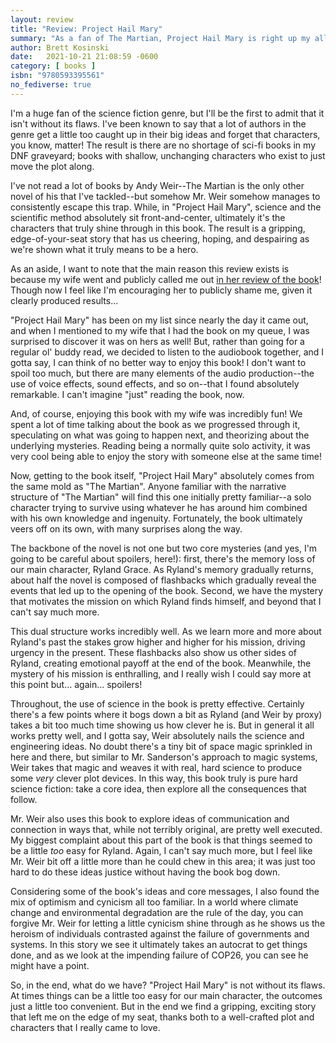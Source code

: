 ```yaml
---
layout: review
title: "Review: Project Hail Mary"
summary: "As a fan of The Martian, Project Hail Mary is right up my alley: a hero in a desperate situation relying on science and ingenuity to survive. But it's in the characters and relationships where this book excels."
author: Brett Kosinski
date:   2021-10-21 21:08:59 -0600
category: [ books ]
isbn: "9780593395561"
no_fediverse: true
---
```

I'm a huge fan of the science fiction genre, but I'll be the first to admit that it isn't without  its flaws.  I've been known to say that a lot of authors in the genre get a little too caught up in their big ideas and forget that characters, you know, matter!  The result is there are no shortage of sci-fi books in my DNF graveyard; books with shallow, unchanging characters who exist to just move the plot along.

I've not read a lot of books by Andy Weir--The Martian is the only other novel of his that I've tackled--but somehow Mr. Weir somehow manages to consistently escape this trap.  While, in "Project Hail Mary", science and the scientific method absolutely sit front-and-center, ultimately it's the characters that truly shine through in this book.  The result is a gripping, edge-of-your-seat story that has us cheering, hoping, and despairing as we're shown what it truly means to be a hero.

As an aside, I want to note that the main reason this review exists is because my wife went and publicly called me out [in her review of the book](https://celebrityreaders.com/2021/10/20/project-hail-mary-by-andy-weir/)!  Though now I feel like I'm encouraging her to publicly shame me, given it clearly produced results...

<!-- more -->

"Project Hail Mary" has been on my list since nearly the day it came out, and when I mentioned to my wife that I had the book on my queue, I was surprised to discover it was on hers as well!  But, rather than going for a regular ol' buddy read, we decided to listen to the audiobook together, and I gotta say, I can think of no better way to enjoy this book!  I don't want to spoil too much, but there are many elements of the audio production--the use of voice effects, sound effects, and so on--that I found absolutely remarkable.  I can't imagine "just" reading the book, now.

And, of course, enjoying this book with my wife was incredibly fun!  We spent a lot of time talking about the book as we progressed through it, speculating on what was going to happen next, and theorizing about the underlying mysteries.  Reading being a normally quite solo activity, it was very cool being able to enjoy the story with someone else at the same time!

Now, getting to the book itself, "Project Hail Mary" absolutely comes from the same mold as "The Martian".  Anyone familiar with the narrative structure of "The Martian" will find this one initially pretty familiar--a solo character trying to survive using whatever he has around him combined with his own knowledge and ingenuity.  Fortunately, the book ultimately veers off on its own, with many surprises along the way.

The backbone of the novel is not one but two core mysteries (and yes, I'm going to be careful about spoilers, here!): first, there's the memory loss of our main character, Ryland Grace.  As Ryland's memory gradually returns, about half the novel is composed of flashbacks which gradually reveal the events that led up to the opening of the book.  Second, we have the mystery that motivates the mission on which Ryland finds himself, and beyond that I can't say much more.

This dual structure works incredibly well.  As we learn more and more about Ryland's past the stakes grow higher and higher for his mission, driving urgency in the present. These flashbacks also show us other sides of Ryland, creating emotional payoff at the end of the book.  Meanwhile, the mystery of his mission is enthralling, and I really wish I could say more at this point but... again... spoilers!

Throughout, the use of science in the book is pretty effective.  Certainly there's a few points where it bogs down a bit as Ryland (and Weir by proxy) takes a bit too much time showing us how clever he is.  But in general it all works pretty well, and I gotta say, Weir absolutely nails the science and engineering ideas.  No doubt there's a tiny bit of space magic sprinkled in here and there, but similar to Mr. Sanderson's approach to magic systems, Weir takes that magic and weaves it with real, hard science to produce some *very* clever plot devices.  In this way, this book truly is pure hard science fiction:  take a core idea, then explore all the consequences that follow.

Mr. Weir also uses this book to explore ideas of communication and connection in ways that, while not terribly original, are pretty well executed.  My biggest complaint about this part of the book is that things seemed to be a little *too* easy for Ryland.  Again, I can't say much more, but I feel like Mr. Weir bit off a little more than he could chew in this area; it was just too hard to do these ideas justice without having the book bog down.

Considering some of the book's ideas and core messages, I also found the mix of optimism and cynicism all too familiar.  In a world where climate change and environmental degradation are the rule of the day, you can forgive Mr. Weir for letting a little cynicism shine through as he shows us the heroism of individuals contrasted against the failure of governments and systems.  In this story we see it ultimately takes an autocrat to get things done, and as we look at the impending failure of COP26, you can see he might have a point.

So, in the end, what do we have?  "Project Hail Mary" is not without its flaws.  At times things can be a little too easy for our main character, the outcomes just a little too convenient.  But in the end we find a gripping, exciting story that left me on the edge of my seat, thanks both to a well-crafted plot and characters that I really came to love.
